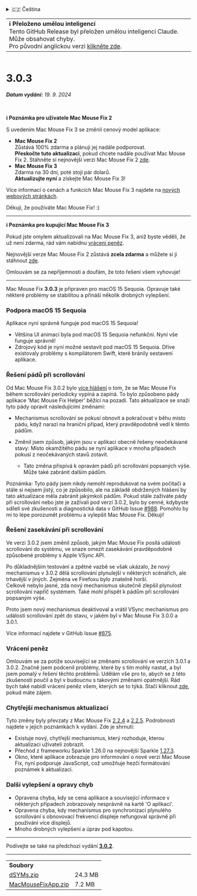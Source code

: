 <details>
<summary>🇨🇿 Čeština</summary>

[🇬🇧 English (GitHub)](https://github.com/noah-nuebling/mac-mouse-fix/releases/tag/3.0.3)\
[🇦🇩 Català](https://redirect.macmousefix.com/?target=mmf-release&tag=3.0.3&locale=ca)\
[🇩🇪 Deutsch](https://redirect.macmousefix.com/?target=mmf-release&tag=3.0.3&locale=de)\
[🇪🇸 Español](https://redirect.macmousefix.com/?target=mmf-release&tag=3.0.3&locale=es)\
[🇫🇷 Français](https://redirect.macmousefix.com/?target=mmf-release&tag=3.0.3&locale=fr)\
[🇮🇩 Indonesia](https://redirect.macmousefix.com/?target=mmf-release&tag=3.0.3&locale=id)\
[🇮🇹 Italiano](https://redirect.macmousefix.com/?target=mmf-release&tag=3.0.3&locale=it)\
[🇭🇺 Magyar](https://redirect.macmousefix.com/?target=mmf-release&tag=3.0.3&locale=hu)\
[🇳🇱 Nederlands](https://redirect.macmousefix.com/?target=mmf-release&tag=3.0.3&locale=nl)\
[🇵🇱 Polski](https://redirect.macmousefix.com/?target=mmf-release&tag=3.0.3&locale=pl)\
[🇧🇷 Português (Brasil)](https://redirect.macmousefix.com/?target=mmf-release&tag=3.0.3&locale=pt-BR)\
[🇵🇹 Português (Portugal)](https://redirect.macmousefix.com/?target=mmf-release&tag=3.0.3&locale=pt-PT)\
[🇷🇴 Română](https://redirect.macmousefix.com/?target=mmf-release&tag=3.0.3&locale=ro)\
[🇸🇪 Svenska](https://redirect.macmousefix.com/?target=mmf-release&tag=3.0.3&locale=sv)\
[🇻🇳 Tiếng Việt](https://redirect.macmousefix.com/?target=mmf-release&tag=3.0.3&locale=vi)\
[🇹🇷 Türkçe](https://redirect.macmousefix.com/?target=mmf-release&tag=3.0.3&locale=tr)\
**🇨🇿 Čeština**\
[🇬🇷 Ελληνικά](https://redirect.macmousefix.com/?target=mmf-release&tag=3.0.3&locale=el)\
[🇷🇺 Русский](https://redirect.macmousefix.com/?target=mmf-release&tag=3.0.3&locale=ru)\
[🇺🇦 Українська](https://redirect.macmousefix.com/?target=mmf-release&tag=3.0.3&locale=uk)\
[🇮🇱 עברית](https://redirect.macmousefix.com/?target=mmf-release&tag=3.0.3&locale=he)\
[🇸🇦 العربية](https://redirect.macmousefix.com/?target=mmf-release&tag=3.0.3&locale=ar)\
[🇮🇳 हिन्दी](https://redirect.macmousefix.com/?target=mmf-release&tag=3.0.3&locale=hi)\
[🇹🇭 ไทย](https://redirect.macmousefix.com/?target=mmf-release&tag=3.0.3&locale=th)\
[🇨🇳 中文 (简体)](https://redirect.macmousefix.com/?target=mmf-release&tag=3.0.3&locale=zh-Hans)\
[🇨🇳 中文 (繁體)](https://redirect.macmousefix.com/?target=mmf-release&tag=3.0.3&locale=zh-Hant)\
[🇭🇰 中文（香港)](https://redirect.macmousefix.com/?target=mmf-release&tag=3.0.3&locale=zh-HK)\
[🇯🇵 日本語](https://redirect.macmousefix.com/?target=mmf-release&tag=3.0.3&locale=ja)\
[🇰🇷 한국어](https://redirect.macmousefix.com/?target=mmf-release&tag=3.0.3&locale=ko)\
[Help translate Mac Mouse Fix to different languages!](https://github.com/noah-nuebling/mac-mouse-fix/discussions/731)
</details>
<table align=><td>
<b>ℹ️ Přeloženo umělou inteligencí</b><br>
Tento GitHub Release byl přeložen umělou inteligencí Claude. Může obsahovat chyby.<br>
Pro původní anglickou verzi <a href="https://github.com/noah-nuebling/mac-mouse-fix/releases/tag/3.0.3">klikněte zde</a>.
</td></table>

<table></table>

# 3.0.3
***Datum vydání:** 19. 9. 2024*

<br>

**ℹ️ Poznámka pro uživatele Mac Mouse Fix 2**

S uvedením Mac Mouse Fix 3 se změnil cenový model aplikace:

- **Mac Mouse Fix 2**\
Zůstává 100% zdarma a plánuji jej nadále podporovat.\
**Přeskočte tuto aktualizaci**, pokud chcete nadále používat Mac Mouse Fix 2. Stáhněte si nejnovější verzi Mac Mouse Fix 2 [zde](https://redirect.macmousefix.com/?target=mmf2-latest&locale=cs).
- **Mac Mouse Fix 3**\
Zdarma na 30 dní, poté stojí pár dolarů.\
**Aktualizujte nyní** a získejte Mac Mouse Fix 3!

Více informací o cenách a funkcích Mac Mouse Fix 3 najdete na [nových webových stránkách](https://macmousefix.com/).

Děkuji, že používáte Mac Mouse Fix! :)

---

**ℹ️ Poznámka pro kupující Mac Mouse Fix 3**

Pokud jste omylem aktualizovali na Mac Mouse Fix 3, aniž byste věděli, že už není zdarma, rád vám nabídnu [vrácení peněz](https://redirect.macmousefix.com/?target=mmf-apply-for-refund&locale=cs).

Nejnovější verze Mac Mouse Fix 2 zůstává **zcela zdarma** a můžete si ji stáhnout [zde](https://redirect.macmousefix.com/?target=mmf2-latest&locale=cs).

Omlouvám se za nepříjemnosti a doufám, že toto řešení všem vyhovuje!

---

Mac Mouse Fix **3.0.3** je připraven pro macOS 15 Sequoia. Opravuje také některé problémy se stabilitou a přináší několik drobných vylepšení.

### Podpora macOS 15 Sequoia

Aplikace nyní správně funguje pod macOS 15 Sequoia!

- Většina UI animací byla pod macOS 15 Sequoia nefunkční. Nyní vše funguje správně!
- Zdrojový kód je nyní možné sestavit pod macOS 15 Sequoia. Dříve existovaly problémy s kompilátorem Swift, které bránily sestavení aplikace.

### Řešení pádů při scrollování

Od Mac Mouse Fix 3.0.2 bylo [více hlášení](https://github.com/noah-nuebling/mac-mouse-fix/issues/988) o tom, že se Mac Mouse Fix během scrollování periodicky vypíná a zapíná. To bylo způsobeno pády aplikace 'Mac Mouse Fix Helper' běžící na pozadí. Tato aktualizace se snaží tyto pády opravit následujícími změnami:

- Mechanismus scrollování se pokusí obnovit a pokračovat v běhu místo pádu, když narazí na hraniční případ, který pravděpodobně vedl k těmto pádům.
- Změnil jsem způsob, jakým jsou v aplikaci obecně řešeny neočekávané stavy: Místo okamžitého pádu se nyní aplikace v mnoha případech pokusí z neočekávaných stavů zotavit.

    - Tato změna přispívá k opravám pádů při scrollování popsaných výše. Může také zabránit dalším pádům.

Poznámka: Tyto pády jsem nikdy nemohl reprodukovat na svém počítači a stále si nejsem jistý, co je způsobilo, ale na základě obdržených hlášení by tato aktualizace měla zabránit jakýmkoli pádům. Pokud stále zažíváte pády při scrollování nebo jste je zažívali pod verzí 3.0.2, bylo by cenné, kdybyste sdíleli své zkušenosti a diagnostická data v GitHub Issue [#988](https://github.com/noah-nuebling/mac-mouse-fix/issues/988). Pomohlo by mi to lépe porozumět problému a vylepšit Mac Mouse Fix. Děkuji!

### Řešení zasekávání při scrollování

Ve verzi 3.0.2 jsem změnil způsob, jakým Mac Mouse Fix posílá události scrollování do systému, ve snaze omezit zasekávání pravděpodobně způsobené problémy s Apple VSync API.

Po důkladnějším testování a zpětné vazbě se však ukázalo, že nový mechanismus v 3.0.2 dělá scrollování plynulejší v některých scénářích, ale trhavější v jiných. Zejména ve Firefoxu bylo znatelně horší.\
Celkově nebylo jasné, zda nový mechanismus skutečně zlepšil plynulost scrollování napříč systémem. Také mohl přispět k pádům při scrollování popsaným výše.

Proto jsem nový mechanismus deaktivoval a vrátil VSync mechanismus pro události scrollování zpět do stavu, v jakém byl v Mac Mouse Fix 3.0.0 a 3.0.1.

Více informací najdete v GitHub Issue [#875](https://github.com/noah-nuebling/mac-mouse-fix/issues/875).

### Vrácení peněz

Omlouvám se za potíže související se změnami scrollování ve verzích 3.0.1 a 3.0.2. Značně jsem podcenil problémy, které by s tím mohly nastat, a byl jsem pomalý v řešení těchto problémů. Udělám vše pro to, abych se z této zkušenosti poučil a byl v budoucnu s takovými změnami opatrnější. Rád bych také nabídl vrácení peněz všem, kterých se to týká. Stačí kliknout [zde](https://redirect.macmousefix.com/?target=mmf-apply-for-refund&locale=cs), pokud máte zájem.

### Chytřejší mechanismus aktualizací

Tyto změny byly převzaty z Mac Mouse Fix [2.2.4](https://redirect.macmousefix.com/?target=mmf-release&tag=2.2.4&locale=cs) a [2.2.5](https://redirect.macmousefix.com/?target=mmf-release&tag=2.2.5&locale=cs). Podrobnosti najdete v jejich poznámkách k vydání. Zde je shrnutí:

- Existuje nový, chytřejší mechanismus, který rozhoduje, kterou aktualizaci uživateli zobrazit.
- Přechod z frameworku Sparkle 1.26.0 na nejnovější Sparkle [1.27.3](https://github.com/sparkle-project/Sparkle/releases/tag/1.27.3).
- Okno, které aplikace zobrazuje pro informování o nové verzi Mac Mouse Fix, nyní podporuje JavaScript, což umožňuje hezčí formátování poznámek k aktualizaci.

### Další vylepšení a opravy chyb

- Opravena chyba, kdy se cena aplikace a související informace v některých případech zobrazovaly nesprávně na kartě 'O aplikaci'.
- Opravena chyba, kdy mechanismus pro synchronizaci plynulého scrollování s obnovovací frekvencí displeje nefungoval správně při používání více displejů.
- Mnoho drobných vylepšení a úprav pod kapotou.

---

Podívejte se také na předchozí vydání [**3.0.2**](https://redirect.macmousefix.com/?target=mmf-release&tag=3.0.2&locale=cs).

---

<table align="start">
<tr>
    <td colspan=2>
        <b>Soubory</b>
    </td>
</tr>
<tr>
    <td><a href="https://github.com/noah-nuebling/mac-mouse-fix/releases/download/3.0.3/dSYMs.zip">dSYMs.zip</a></td>
    <td>24.3 MB</td>
</tr>
<tr>
    <td><a href="https://github.com/noah-nuebling/mac-mouse-fix/releases/download/3.0.3/MacMouseFixApp.zip">MacMouseFixApp.zip</a></td>
    <td>7.2 MB</td>
</tr>
</table>